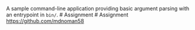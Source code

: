 A sample command-line application providing basic argument parsing with an entrypoint in `bin/`.
#   A s s i g n m e n t 
 
 #   A s s i g n m e n t 
 
 https://github.com/mdnoman58
